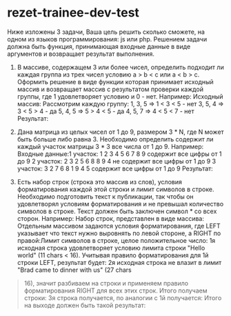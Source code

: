 # rezet-trainee-dev-test

Ниже изложены 3 задачи, Ваша цель решить сколько сможете, на одном из
языков программирования: js или php. Решением задачи должна быть
функция, принимающая входные данные в виде аргументов и возвращает
результат выполнения.

1. В массиве, содержащем 3 или более чисел, определить подходит ли
каждая группа из трех чисел условию a > b < c или a < b > c. Оформить
решение в виде функции которая принимает исходный массив и возвращает
массив с результатом проверки каждой группы, где 1 удовлетворяет
условию и 0 - нет.
Например:
Исходный массив:
Рассмотрим каждую группу:
1, 3, 5 => 1 < 3 < 5 - нет
3, 5, 4 => 3 < 5 > 4 - да
5, 4, 5 => 5 > 4 < 5 - да
4, 5, 7 => 4 < 5 < 7 - нет
Результат:

2. Дана матрица из целых чисел от 1 до 9, размером 3 * N, где N может быть
больше либо равна 3. Необходимо определить содержит ли каждый участок
матрицы 3 * 3 все числа от 1 до 9.
Например:
Входные данные:1 участок:
1 2 3
4 5 6
7 8 9
содержит все цифры от 1 до 9
2 участок:
2 3 2
5 6 8
8 9 4
не содержит все цифры от 1 до 9
3 участок:
3 2 7
6 8 1
9 4 5
содержит все цифры от 1 до 9
Результат:

3. Есть набор строк (строка это массив из слов), условия форматирования
каждой этой строки и лимит символов в строке. Необходимо подготовить
текст к публикации, так чтобы он удовлетворял условиям форматирования и
не превышал количество символов в строке. Текст должен быть заключен
символ * со всех сторон.
Например:
Набор строк, представлен в виде массива:
Отдельным массивом задаются условия форматирования, где LEFT
указывает что текст нужно выровнять по левой стороне, а RIGHT по правой:Лимит символов в строке, целое положительное число:
1я исходная строка удовлетворяет условию лимита строки "Hello world" (11
chars < 16). Учитывая правило форматирования для 1й строки LEFT,
результат будет:
2я исходная строка не влазит в лимит "Brad came to dinner with us" (27 chars
> 16), значит разбиваем на строки и применяем правило форматирования
RIGHT для всех этих строк. Итого получаем строки:
3я строка получается, по аналогии с 1й получается:
Итого на выходе должен быть такой результат:
